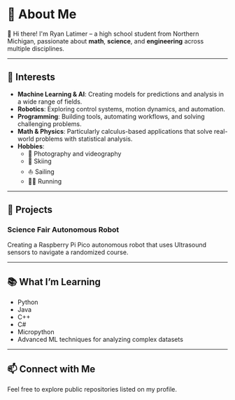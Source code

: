 # 💫 About Me  
👋 Hi there! I'm Ryan Latimer  – a high school student from Northern Michigan, passionate about **math**, **science**, and **engineering** across multiple disciplines.

---

## 🌟 Interests
- **Machine Learning & AI**: Creating models for predictions and analysis in a wide range of fields.
- **Robotics**: Exploring control systems, motion dynamics, and automation. 
- **Programming**: Building tools, automating workflows, and solving challenging problems.  
- **Math & Physics**: Particularly calculus-based applications that solve real-world problems with statistical analysis.
- **Hobbies**:  
  - 📸 Photography and videography  
  - 🎿 Skiing  
  - ⛵ Sailing
  - 🏃‍➡️ Running
---

## 🌌 Projects  
### **Science Fair Autonomous Robot**
Creating a Raspberry Pi Pico autonomous robot that uses Ultrasound sensors to navigate a randomized course.

---

## 📚 What I’m Learning 
- Python
- Java
- C++
- C#
- Micropython
- Advanced ML techniques for analyzing complex datasets  

---

## 📫 Connect with Me  
Feel free to explore public repositories listed on my profile.
